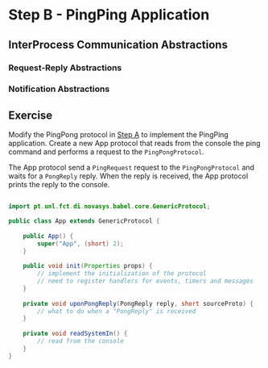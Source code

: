 # Step B - PingPing Application

## InterProcess Communication Abstractions

### Request-Reply Abstractions

### Notification Abstractions


## Exercise

Modify the PingPong protocol in [Step A](../A-PingPong) to implement the PingPing application.
Create a new App protocol that reads from the console the ping command and performs a request to the ``PingPongProtocol``.

The App protocol send a ``PingRequest`` request to the ``PingPongProtocol`` and waits for a ``PongReply`` reply.
When the reply is received, the App protocol prints the reply to the console.


```java

import pt.unl.fct.di.novasys.babel.core.GenericProtocol;

public class App extends GenericProtocol {
    
    public App() {
        super("App", (short) 2);
    }
    
    public void init(Properties props) {
        // implement the initialization of the protocol
        // need to register handlers for events, timers and messages
    }
    
    private void uponPongReply(PongReply reply, short sourceProto) {
        // what to do when a "PongReply" is received
    }
    
    private void readSystemIn() {
        // read from the console
    }
}

```

